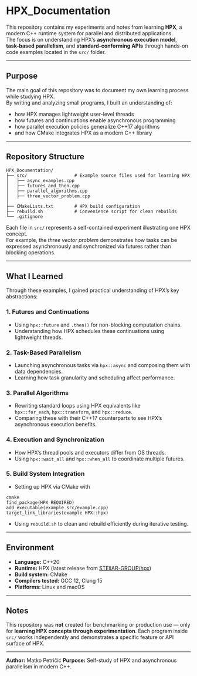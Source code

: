 # HPX_Documentation

This repository contains my experiments and notes from learning **HPX**, a modern C++ runtime system for parallel and distributed applications.  
The focus is on understanding HPX’s **asynchronous execution model**, **task-based parallelism**, and **standard-conforming APIs** through hands-on code examples located in the `src/` folder.

---

## Purpose

The main goal of this repository was to document my own learning process while studying HPX.  
By writing and analyzing small programs, I built an understanding of:

- how HPX manages lightweight user-level threads  
- how futures and continuations enable asynchronous programming  
- how parallel execution policies generalize C++17 algorithms  
- and how CMake integrates HPX as a modern C++ library

---

## Repository Structure
```
HPX_Documentation/  
├── src/                  # Example source files used for learning HPX  
│   ├── async_examples.cpp  
│   ├── futures_and_then.cpp  
│   ├── parallel_algorithms.cpp  
│   ├── three_vector_problem.cpp  
│
├── CMakeLists.txt        # HPX build configuration  
├── rebuild.sh            # Convenience script for clean rebuilds  
└── .gitignore  
```

Each file in `src/` represents a self-contained experiment illustrating one HPX concept.  
For example, the *three vector problem* demonstrates how tasks can be expressed asynchronously and synchronized via futures rather than blocking operations.

---

## What I Learned

Through these examples, I gained practical understanding of HPX’s key abstractions:

### 1. Futures and Continuations
- Using `hpx::future` and `.then()` for non-blocking computation chains.  
- Understanding how HPX schedules these continuations using lightweight threads.  

### 2. Task-Based Parallelism
- Launching asynchronous tasks via `hpx::async` and composing them with data dependencies.  
- Learning how task granularity and scheduling affect performance.

### 3. Parallel Algorithms
- Rewriting standard loops using HPX equivalents like  
  `hpx::for_each`, `hpx::transform`, and `hpx::reduce`.  
- Comparing these with their C++17 counterparts to see HPX’s asynchronous execution benefits.

### 4. Execution and Synchronization
- How HPX’s thread pools and executors differ from OS threads.  
- Using `hpx::wait_all` and `hpx::when_all` to coordinate multiple futures.

### 5. Build System Integration
- Setting up HPX via CMake with  
```
cmake
find_package(HPX REQUIRED)
add_executable(example src/example.cpp)
target_link_libraries(example HPX::hpx)
```

* Using `rebuild.sh` to clean and rebuild efficiently during iterative testing.

---

## Environment

* **Language:** C++20
* **Runtime:** HPX (latest release from [STEllAR-GROUP/hpx](https://github.com/STEllAR-GROUP/hpx))
* **Build system:** CMake
* **Compilers tested:** GCC 12, Clang 15
* **Platforms:** Linux and macOS

---

## Notes

This repository was **not** created for benchmarking or production use — only for **learning HPX concepts through experimentation**.
Each program inside `src/` works independently and demonstrates a specific feature or API surface of HPX.

---
**Author:** Matko Petričić
**Purpose:** Self-study of HPX and asynchronous parallelism in modern C++.

